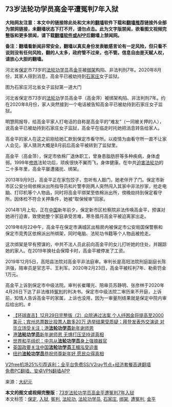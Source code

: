  <h2>73岁法轮功学员高金平遭冤判7年入狱</h2> <p class="notice"><b>大陆网友注意：本文中的链接除此处和文末的<a href="https://github.com/bannedbook/fanqiang" >翻墙</a>软件下载和<a href="https://github.com/killgcd/justmysocks/blob/master/README.md">翻墙推荐</a>链接外全部为禁网链接，未翻墙状态下打不开，请勿点击。此为文字版禁闻，欲看图文视频完整版和更多禁闻，请下载<a href="https://github.com/bannedbook/fanqiang">翻墙软件或APP</a>后翻墙上禁闻网。</p><p>备注：翻墙看新闻非常安全，翻墙以真实身份发表敏感言论有一定风险，但只看不说则没有任何风险，翻的人太多，政府管不过来，也不管。信息自由是天赋人权，请放心大胆的翻墙。</b></p>  <div class="entry"> <p id="summary">河北省<a href="https://www.bannedbook.org/bnews/tag/%E4%BF%9D%E5%AE%9A/" class="st_tag internal_tag" rel="tag" title="标签 保定 下的日志">保定</a>市73岁的<a href="https://www.bannedbook.org/bnews/tag/%e6%b3%95%e8%bd%ae%e5%8a%9f%e5%ad%a6%e5%91%98/" class="st_tag internal_tag" rel="tag" title="标签 法轮功学员 下的日志">法轮功学员</a>高<a href="https://www.bannedbook.org/bnews/tag/%e9%87%91%e5%b9%b3/" class="st_tag internal_tag" rel="tag" title="标签 金平 下的日志">金平</a>被<a href="https://www.bannedbook.org/bnews/tag/%e7%bb%91%e6%9e%b6/" class="st_tag internal_tag" rel="tag" title="标签 绑架 下的日志">绑架</a>构陷、非法判刑7年。2020年8月份，其家人得到消息，高金平已被劫持到<a href="https://www.bannedbook.org/bnews/tag/%e7%9f%b3%e5%ae%b6%e5%ba%84/" class="st_tag internal_tag" rel="tag" title="标签 石家庄 下的日志">石家庄</a>女子监狱。</p> <p id="conimg">图为石家庄河北省女子监狱第一道大门</p> <p>河北省保定市73岁的<a href="https://www.bannedbook.org/bnews/tag/%e6%b3%95%e8%bd%ae%e5%8a%9f/" class="st_tag internal_tag" rel="tag" title="标签 法轮功 下的日志">法轮功</a>学员高金平（高金萍）被绑架构陷、非法判刑7年。约在2020年8月份，家人突然接到一个电话被告知高金平已被劫持到石家庄女子监狱。</p> <p>明慧网报导，给高金平家人打电话的自称是高金平的“难友”（一同被关押的人），说高金平已被劫持到石家庄女子监狱，高金平在临走时托她把消息转告给家人。</p>  <p>高金平的家人在这之前刚给她汇款到保定市看守所。以疫情为由看守所一直不让家人会见，家人猜测大概是8月前后高金平被转到了监狱里。</p> <p>高金平（高金萍），保定市依棉厂退休职工，曾身患脂肪肝等多种疾病，身体虚弱。1999年<span class='wp_keywordlink'><a href="https://www.qi-gong.me/" title="气功修炼网" target="_blank">修炼</a></span>法轮功后，顽疾很快不翼而飞，身体健康。在中共<span class='wp_keywordlink'><a href="https://www.bannedbook.org/forum11/topic278.html" title="评江泽民与中共相互利用迫害法轮功" target="_blank">迫害法轮功</a></span>的二十多年里，高金平屡遭骚扰、绑架。</p> <p>2013年9月9日，高金平正在家包饺子，忽听有人敲门，她老伴开了门。保定市新市区公安分局依棉派出所指导员和片警李刚两人突然闯入其家中非法抄家，抢走电脑、打印机等个人物品，同时将高金平绑架至依棉派出所，傍晚劫持到保定看守所。因体检不符合关押条件，她被“取保候审”回家。</p> <p>2014年1月上旬，正在<span class='wp_keywordlink_affiliate'><a href="https://www.bannedbook.org/" title="中国" target="_blank">中国</a></span>新年前夕，保定新市区检察院非法传唤高金平，预谋对她进行迫害，致使她整个家庭承受苦难，寒冬腊月高金平被迫离家出走。</p>  <p>2019年8月22中午，高金平在保定市满城区出租房内被保定市公安局国保警察和保定市竞秀区依棉派出所绑架，同时电脑、法轮功书籍等个人物品被抢走。</p> <p>这次绑架是早有预谋的，中共不法人员此前向高金平的女儿打听她的住处，并跟踪她的家人。在2019年换社会保障卡时，高金平被停发了工资。</p> <p>2019年12月5日，高阳县法院对高金平非法庭审。审判长是高阳法院刑庭副庭长陈洪强，陪审员是官志平、王利军。2020年2月23日，高金平被枉判7年、勒索罚金1万元。</p> <p>高金平上诉到保定市中级法院。审判长崔曙光、陪审员苏静明、张彦林于2020年4月26日下达了非法维持<a href="https://www.bannedbook.org/bnews/tag/%E5%86%A4%E5%88%A4/" class="st_tag internal_tag" rel="tag" title="标签 冤判 下的日志">冤判</a>的判决书。保定市中级法院二审历来不开庭，上诉前，知情人告诉高金平的家属，上诉也没用，因为一审量刑结果就是保定中院内审后给出的。#</p>  <ul class='op-related-articles' title='相关阅读'> <li><a href='https://www.bannedbook.org/bnews/bannedvideo/20201230/1457467.html' target='_blank'>【环球直击】12月29日完整版（2）众院通过法案 个人纾困金将提高至2000美元；宾州总票数比投票人数多20万 选举结果受质疑；拜登发表外交演说 对华立场受关注；港<b>法轮功学员</b>新年谢师恩</a></li> <li><a href='https://www.bannedbook.org/bnews/bannedvideo/20201230/1457407.html' target='_blank'>港<b>法轮功学员</b>新年谢师恩 无惧打压坚持讲真相</a></li> <li><a href='https://www.bannedbook.org/bnews/renquan/flg/20201227/1456018.html' target='_blank'>世界和平组织：中共从<b>法轮功学员</b>身上强摘器官</a></li> <li><a href='https://www.bannedbook.org/bnews/renquan/flg/20201227/1455573.html' target='_blank'>英国政要关注中国<b>法轮功学员</b>王楣泓受迫害</a></li> <li><a href='https://www.bannedbook.org/bnews/taiwannews/20201225/1454642.html' target='_blank'>纽约<b>法轮功学员</b>恭祝师尊新年好 愿民众得真相</a></li> </ul> <p class="texttj"> <a href="https://www.bannedbook.org/forum23/topic22702.html" target="_blank">V2free机场25%引荐返利：全平台免费SS/V2ray节点+经济套餐高速翻墙</a><br/> <a href="https://github.com/bannedbook/fanqiang/wiki/%E7%A6%81%E9%97%BB%E7%BD%91%E5%AE%89%E5%8D%93%E7%BF%BB%E5%A2%99%E6%96%B0%E9%97%BBAPP" target="_blank">免费PC翻墙、安卓VPN翻墙APP</a></p><p> 来源：<span class='wp_keywordlink_affiliate'><a href="http://www.epochtimes.com/" title="大纪元" target="_blank">大纪元</a></span> </p><a name='sharetosocial'></a>       <div><b>本文的图文或视频完整版</b>：<a href='https://www.bannedbook.org/bnews/cbnews/20201230/1457816.html'>73岁法轮功学员高金平遭冤判7年入狱</a></div>  </div><!--END ENTRY--> <div class="postfooter"> <div>本文标签：<a href="https://www.bannedbook.org/bnews/tag/%E4%BF%9D%E5%AE%9A/" rel="tag">保定</a>, <a href="https://www.bannedbook.org/bnews/tag/%E5%85%A5%E7%8B%B1/" rel="tag">入狱</a>, <a href="https://www.bannedbook.org/bnews/tag/%E5%86%A4%E5%88%A4/" rel="tag">冤判</a>, <a href="https://www.bannedbook.org/bnews/tag/%e6%b3%95%e8%bd%ae%e5%8a%9f/" rel="tag">法轮功</a>, <a href="https://www.bannedbook.org/bnews/tag/%e6%b3%95%e8%bd%ae%e5%8a%9f%e5%ad%a6%e5%91%98/" rel="tag">法轮功学员</a>, <a href="https://www.bannedbook.org/bnews/tag/%e7%9f%b3%e5%ae%b6%e5%ba%84/" rel="tag">石家庄</a>, <a href="https://www.bannedbook.org/bnews/tag/%e7%bb%91%e6%9e%b6/" rel="tag">绑架</a>, <a href="https://www.bannedbook.org/bnews/tag/%E9%81%AD%E5%86%A4%E5%88%A4/" rel="tag">遭冤判</a>, <a href="https://www.bannedbook.org/bnews/tag/%e9%87%91%e5%b9%b3/" rel="tag">金平</a></div>  </div><!--END POSTFOOTER--> 